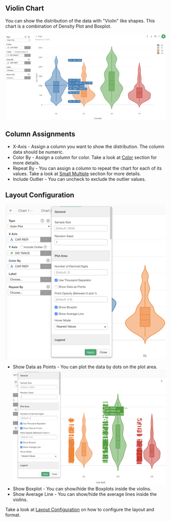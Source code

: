## Violin Chart


You can show the distribution of the data with "Violin" like shapes. This chart is a combination of Density Plot and Boxplot. 


![](images/violin1.png)

## Column Assignments

* X-Axis - Assign a column you want to show the distribution. The column data should be numeric. 
* Color By - Assign a column for color. Take a look at [Color](color.md) section for more details.
* Repeat By - You can assign a column to repeat the chart for each of its values. Take a look at [Small Multiple](small-multiple.md) section for more details.
* Include Outlier - You can uncheck to exclude the outlier values. 

## Layout Configuration

![](images/violin2.png)


* Show Data as Points - You can plot the data by dots on the plot area. 
![](images/violin3.png)
* Show Boxplot - You can show/hide the Boxplots inside the violins. 
* Show Average Line - You can show/hide the average lines inside the violins.


Take a look at [Layout Configuration](layout.md) on how to configure the layout and format. 
